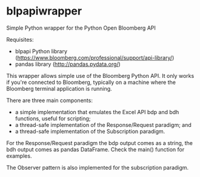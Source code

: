 blpapiwrapper
=============

Simple Python wrapper for the Python Open Bloomberg API

Requisites:
* blpapi Python library (https://www.bloomberg.com/professional/support/api-library/)
* pandas library (http://pandas.pydata.org/)

This wrapper allows simple use of the Bloomberg Python API. It only works if you're connected to Bloomberg, typically on a machine where the Bloomberg terminal application is running.

There are three main components:
* a simple implementation that emulates the Excel API bdp and bdh functions, useful for scripting;
* a thread-safe implementation of the Response/Request paradigm; and
* a thread-safe implementation of the Subscription paradigm.

For the Response/Request paradigm the bdp output comes as a string, the bdh output comes as pandas DataFrame. Check the main() function for examples.

The Observer pattern is also implemented for the subscription paradigm.
